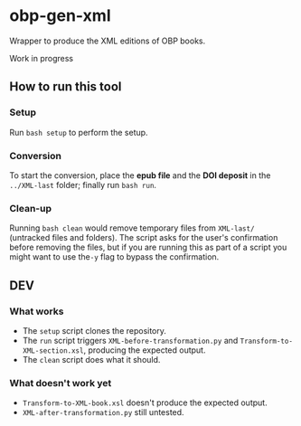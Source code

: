 # obp-gen-xml
Wrapper to produce the XML editions of OBP books.

Work in progress

## How to run this tool
### Setup
Run `bash setup` to perform the setup.

### Conversion
To start the conversion, place the **epub file** and the **DOI deposit** in the `../XML-last` folder; finally run `bash run`.

### Clean-up
Running `bash clean` would remove temporary files from `XML-last/` (untracked files and folders). The script asks for the user's confirmation before removing the files, but if you are running this as part of a script you might want to use the`-y` flag to bypass the confirmation. 

## DEV
### What works
 -  The `setup` script clones the repository.
 -  The `run` script triggers `XML-before-transformation.py` and `Transform-to-XML-section.xsl`, producing the expected output.
 -  The `clean` script does what it should.

### What doesn't work yet
 -  `Transform-to-XML-book.xsl` doesn't produce the expected output.
 -  `XML-after-transformation.py` still untested.
